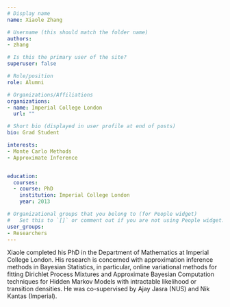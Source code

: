 ```yaml
---
# Display name
name: Xiaole Zhang

# Username (this should match the folder name)
authors:
- zhang

# Is this the primary user of the site?
superuser: false

# Role/position
role: Alumni

# Organizations/Affiliations
organizations:
- name: Imperial College London
  url: ""

# Short bio (displayed in user profile at end of posts)
bio: Grad Student

interests:
- Monte Carlo Methods
- Approximate Inference


education:
  courses:
  - course: PhD 
    institution: Imperial College London
    year: 2013

# Organizational groups that you belong to (for People widget)
#   Set this to `[]` or comment out if you are not using People widget.
user_groups:
- Researchers
---
```


Xiaole completed his PhD in the Department of Mathematics at Imperial College London. His research is concerned with approximation inference methods in Bayesian Statistics, in particular, online variational methods for fitting Dirichlet Process Mixtures and Approximate Bayesian Computation techniques for Hidden Markov Models with intractable likelihood or transition densities. He was co-supervised by Ajay Jasra (NUS) and Nik Kantas (Imperial).
